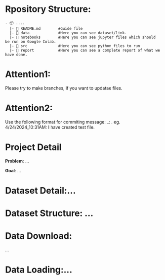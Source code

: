 

# Rpository Structure:
```
- 📦 ....
  |- 📄 README.md        #Guide file
  |- 📂 data             #Here you can see dataset/link.
  |- 📂 notebooks        #Here you can see jupyter files which should be run on Google Colab.
  |- 📂 src              #Here you can see python files to run
  |- 📂 report           #Here you can see a complete report of what we have done.
```

# Attention1:
Please try to make branches, if you want to updatae files. 

# Attention2:
Use the following format for commiting message:
<date>_<time>: <message>.
eg. 4/24/2024_10:31AM: I have created test file.

# Project Detail

**Problem**: ... 

**Goal**: ...

# Dataset Detail:...

# Dataset Structure: ...


# Data Download:
...

# Data Loading:... 






